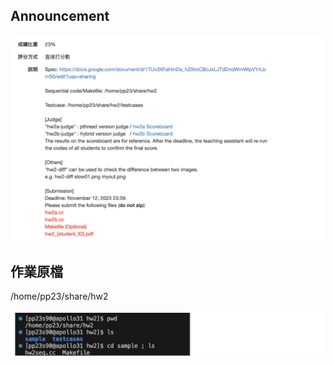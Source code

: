 ## Announcement
![announcement](/assignments/hw2%20Mandelbrot%20Set/images/ann.png)
## 作業原檔
/home/pp23/share/hw2

![source_file](/assignments/hw2%20Mandelbrot%20Set/images/sour.png)